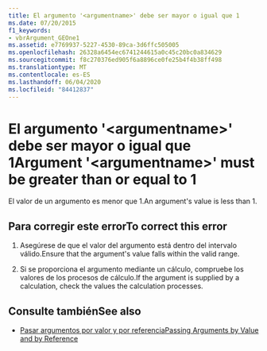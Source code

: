 ```yaml
---
title: El argumento '<argumentname>' debe ser mayor o igual que 1
ms.date: 07/20/2015
f1_keywords:
- vbrArgument_GEOne1
ms.assetid: e7769937-5227-4530-89ca-3d6ffc505005
ms.openlocfilehash: 26328a6454ec6741244615a0c45c20bc0a834629
ms.sourcegitcommit: f8c270376ed905f6a8896ce0fe25b4f4b38ff498
ms.translationtype: MT
ms.contentlocale: es-ES
ms.lasthandoff: 06/04/2020
ms.locfileid: "84412837"
---
```

# <a name="argument-argumentname-must-be-greater-than-or-equal-to-1"></a><span data-ttu-id="6f692-102">El argumento '\<argumentname>' debe ser mayor o igual que 1</span><span class="sxs-lookup"><span data-stu-id="6f692-102">Argument '\<argumentname>' must be greater than or equal to 1</span></span>
<span data-ttu-id="6f692-103">El valor de un argumento es menor que 1.</span><span class="sxs-lookup"><span data-stu-id="6f692-103">An argument's value is less than 1.</span></span>  
  
## <a name="to-correct-this-error"></a><span data-ttu-id="6f692-104">Para corregir este error</span><span class="sxs-lookup"><span data-stu-id="6f692-104">To correct this error</span></span>  
  
1. <span data-ttu-id="6f692-105">Asegúrese de que el valor del argumento está dentro del intervalo válido.</span><span class="sxs-lookup"><span data-stu-id="6f692-105">Ensure that the argument's value falls within the valid range.</span></span>  
  
2. <span data-ttu-id="6f692-106">Si se proporciona el argumento mediante un cálculo, compruebe los valores de los procesos de cálculo.</span><span class="sxs-lookup"><span data-stu-id="6f692-106">If the argument is supplied by a calculation, check the values the calculation processes.</span></span>  
  
## <a name="see-also"></a><span data-ttu-id="6f692-107">Consulte también</span><span class="sxs-lookup"><span data-stu-id="6f692-107">See also</span></span>

- [<span data-ttu-id="6f692-108">Pasar argumentos por valor y por referencia</span><span class="sxs-lookup"><span data-stu-id="6f692-108">Passing Arguments by Value and by Reference</span></span>](../programming-guide/language-features/procedures/passing-arguments-by-value-and-by-reference.md)
